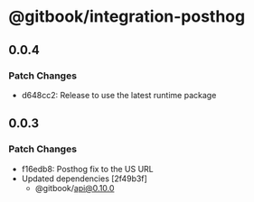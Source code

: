 # @gitbook/integration-posthog

## 0.0.4

### Patch Changes

-   d648cc2: Release to use the latest runtime package

## 0.0.3

### Patch Changes

-   f16edb8: Posthog fix to the US URL
-   Updated dependencies [2f49b3f]
    -   @gitbook/api@0.10.0
